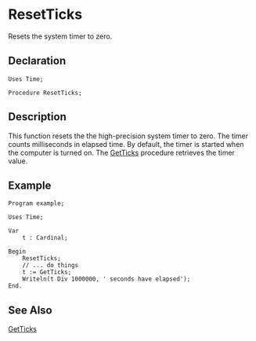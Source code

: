 # ResetTicks

Resets the system timer to zero.

## Declaration

    Uses Time;

    Procedure ResetTicks;

## Description

This function resets the the high-precision system timer to zero. The timer counts
milliseconds in elapsed time. By default, the timer is started when the computer is
turned on. The [GetTicks](../getticks) procedure retrieves the timer value.

## Example ##

```
Program example;

Uses Time;

Var
    t : Cardinal;

Begin
    ResetTicks;
    // ... do things
    t := GetTicks;
    Writeln(t Div 1000000, ' seconds have elapsed');
End.
```

## See Also ##

[GetTicks](../getticks)
